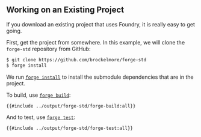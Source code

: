 ## Working on an Existing Project

If you download an existing project that uses Foundry, it is really easy to get going.

First, get the project from somewhere. In this example, we will clone the `forge-std` repository from GitHub:

```sh
$ git clone https://github.com/brockelmore/forge-std
$ forge install
```

We run [`forge install`](../reference/forge/forge-install.md) to install the submodule dependencies that are in the project.

To build, use [`forge build`](../reference/forge/forge-build.md):

```sh
{{#include ../output/forge-std/forge-build:all}}
```

And to test, use [`forge test`](../reference/forge/forge-test.md):

```sh
{{#include ../output/forge-std/forge-test:all}}
```
